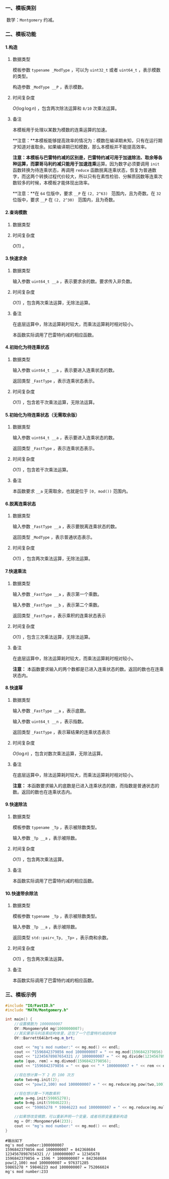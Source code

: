 ### 一、模板类别

​	数学：`Montgomery` 约减。

### 二、模板功能

#### 1.构造

1. 数据类型

   模板参数 `typename _ModType` ，可以为 `uint32_t` 或者 `uint64_t` ，表示模数的类型。

   构造参数 `_ModType __P` ，表示模数。

2. 时间复杂度

   $O(\log \log n)$ ，包含两次除法运算和 `8/10` 次乘法运算。

3. 备注

   本模板用于处理以某数为模数的连乘运算的加速。

   **注意：**本模板能够提高效率的情况为：模数在编译期未知，只有在运行期才知道对谁取余。如果编译期已知模数，那么本模板并不能提高效率。

   **注意：**本模板与巴雷特约减的区别是，巴雷特约减可用于加速除法、取余等各种运算，而蒙哥马利约减只能用于加速**连乘**运算。因为数字必须要调用 `init` 函数转换为待连乘状态，再调用 `reduce` 函数脱离连乘状态，恢复为普通数字，而这两个转换过程代价较大，所以只有在素性检验、分解质因数等连乘次数较多的时候，本模板才能体现出效率。

   **注意：**在 `64` 位版中，要求 `__P`  在 `(2, 2^63) ` 范围内，且为奇数。在 `32` 位版中，要求 `__P` 在 `(2, 2^30) ` 范围内，且为奇数。

#### 2.查询模数

1. 数据类型

2. 时间复杂度

   $O(1)$ 。

#### 3.快速求余

1. 数据类型

   输入参数 `uint64_t __a` ，表示要求余的数。要求传入非负数。

2. 时间复杂度

   $O(1)$ ，包含两次乘法运算，无除法运算。

3. 备注

   在底层运算中，除法运算耗时较大，而乘法运算耗时相对较小。
   
   本函数实际调用了巴雷特约减的相应函数。

#### 4.初始化为待连乘状态

1. 数据类型

   输入参数 `uint64_t __a` ，表示要进入连乘状态的数。

   返回类型 `_FastType` ，表示连乘状态表示。

2. 时间复杂度

   $O(1)$ ，包含若干次乘法运算，无除法运算。

#### 5.初始化为待连乘状态（无需取余版）

1. 数据类型

   输入参数 `uint64_t __a` ，表示要进入连乘状态的数。

   返回类型 `_FastType` ，表示连乘状态表示。

2. 时间复杂度

   $O(1)$ ，包含若干次乘法运算。

3. 备注

   本函数要求 `__a` 无需取余，也就是位于 `[0, mod())` 范围内。


#### 6.脱离连乘状态

1. 数据类型

   输入参数 `_FastType __a` ，表示要脱离连乘状态的数。

   返回类型 `_ModType` ，表示普通状态表示。

2. 时间复杂度

   $O(1)$ ，包含两次乘法运算，无除法运算。

#### 7.快速乘法

1. 数据类型

   输入参数 `_FastType __a` ，表示第一个乘数。

   输入参数 `_FastType __b` ，表示第二个乘数。

   返回类型 `_FastType` ，表示乘积的连乘状态表示

2. 时间复杂度

   $O(1)$ ，包含三次乘法运算，无除法运算。

3. 备注

   在底层运算中，除法运算耗时较大，而乘法运算耗时相对较小。

   **注意：** 本函数要求输入的两个数都是已进入连乘状态的数。返回的数也在连乘状态内。

#### 8.快速幂

1. 数据类型

   输入参数 `_FastType __a` ，表示底数。

   输入参数 `uint64_t __n` ，表示指数。

   返回类型 `_FastType` ，表示幂结果的连乘状态表示

2. 时间复杂度

   $O(\log n)$ ，包含对数次乘法运算，无除法运算。

3. 备注

   在底层运算中，除法运算耗时较大，而乘法运算耗时相对较小。

   **注意：** 本函数要求输入的底数是已进入连乘状态的数，而指数是普通状态的数。返回的数也在连乘状态内。

#### 9.快速除法

1. 数据类型

   模板参数 `typename _Tp` ，表示被除数类型。

   输入参数 `_Tp __a` ，表示被除数。

2. 时间复杂度

   $O(1)$ ，包含两次乘法运算。

3. 备注

   本函数实际调用了巴雷特约减的相应函数。
   
#### 10.快速带余除法

1. 数据类型

   模板参数 `typename _Tp` ，表示被除数类型。

   输入参数 `_Tp __a` ，表示被除数。

   返回类型 `std::pair<_Tp, _Tp>` ，表示商和余数。

2. 时间复杂度

   $O(1)$ ，包含两次乘法运算。

3. 备注

   本函数实际调用了巴雷特约减的相应函数。

### 三、模板示例

```c++
#include "IO/FastIO.h"
#include "MATH/Montgomery.h"

int main() {
    //设置模数为 1000000007
    OY::Mongomery64 mg(1000000007);
    //其实蒙哥马利连乘结构体里，还包了一个巴雷特约减结构体
    OY::Barrett64&brt=mg.m_brt;

    cout << "mg's mod number:" << mg.mod() << endl;
    cout << "1596842379856 mod 1000000007 = " << mg.mod(1596842379856) << endl;
    cout << "12345678987654321 // 1000000007 = " << mg.divide(12345678987654321) << endl;
    auto [quo, rem] = mg.divmod(1596842379856);
    cout << "1596842379856 = " << quo << " * 1000000007 + " << rem << endl;

    //现在想计算一下 2 的 100 次方
    auto two=mg.init(2);
    cout << "pow(2,100) mod 1000000007 = " << mg.reduce(mg.pow(two,100)) << endl;

    //现在想计算一下两数乘积
    auto a=mg.init(59865278);
    auto b=mg.init(59846223);
    cout << "59865278 * 59846223 mod 1000000007 = " << mg.reduce(mg.multiply(a, b)) << endl;

    //如果想改变模数，可以重新声明一个变量，或者将原变量重新构造
    mg = OY::Mongomery64(233);
    cout << "mg's mod number:" << mg.mod() << endl;
}
```

```
#输出如下
mg's mod number:1000000007
1596842379856 mod 1000000007 = 842368684
12345678987654321 // 1000000007 = 12345678
1596842379856 = 1596 * 1000000007 + 842368684
pow(2,100) mod 1000000007 = 976371285
59865278 * 59846223 mod 1000000007 = 752066024
mg's mod number:233

```

